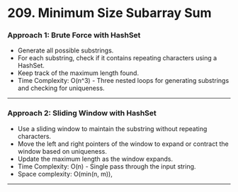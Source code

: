 # 209. Minimum Size Subarray Sum

 
### Approach 1: Brute Force with HashSet
- Generate all possible substrings.
- For each substring, check if it contains repeating characters using a HashSet.
- Keep track of the maximum length found.
- Time Complexity: O(n^3) - Three nested loops for generating substrings and checking for uniqueness.

___


### Approach 2: Sliding Window with HashSet
- Use a sliding window to maintain the substring without repeating characters.
- Move the left and right pointers of the window to expand or contract the window based on uniqueness.
- Update the maximum length as the window expands.
- Time Complexity: O(n) - Single pass through the input string.
- Space complexity: O(min(n, m)),


___
